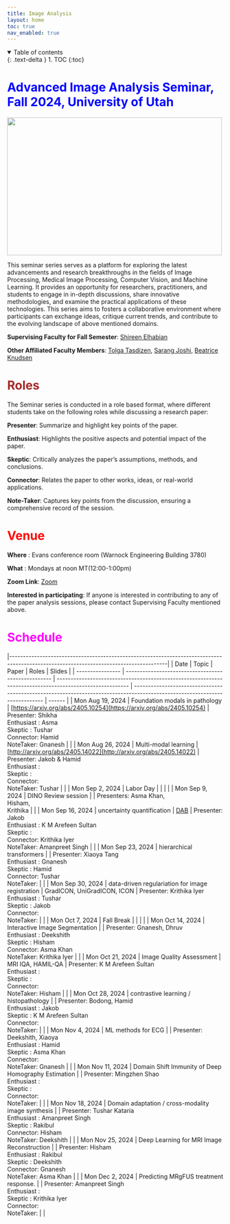 ```yaml
---
title: Image Analysis
layout: home
toc: true
nav_enabled: true
---
```

<details open markdown="block">
  <summary>
    Table of contents
  </summary>
  {: .text-delta }
1. TOC
{:toc}
</details>

# <span style="color:blue;">Advanced Image Analysis Seminar, Fall 2024, University of Utah</span>

<img src='class-pic.png' width="500" height="320">

This seminar series serves as a platform for exploring the latest advancements and research breakthroughs in the fields of Image Processing, Medical Image Processing, Computer Vision, and Machine Learning. It provides an opportunity for researchers, practitioners, and students to engage in in-depth discussions, share innovative methodologies, and examine the practical applications of these technologies. This series aims to fosters a collaborative environment where participants can exchange ideas, critique current trends, and contribute to the evolving landscape of above mentioned domains.

**Supervising Faculty for Fall Semester**: [Shireen Elhabian](https://www.sci.utah.edu/~shireen/)

**Other Affiliated Faculty Members**: [Tolga Tasdizen](https://www.sci.utah.edu/~tolga/), [Sarang Joshi](https://www.bme.utah.edu/profile/?unid=u0492366), [Beatrice Knudsen](https://healthcare.utah.edu/find-a-doctor/beatrice-s-knudsen)

# <span style="color:brown;">Roles</span>
The Seminar series is conducted in a role based format, where different students take on the following roles while discussing a research paper:

**Presenter**: Summarize and highlight key points of the paper.

**Enthusiast**: Highlights the positive aspects and potential impact of the paper.

**Skeptic**: Critically analyzes the paper’s assumptions, methods, and conclusions.

**Connector**: Relates the paper to other works, ideas, or real-world applications.

**Note-Taker**: Captures key points from the discussion, ensuring a comprehensive record of the session.

# <span style="color:red;">Venue</span>

**Where** : Evans conference room (Warnock Engineering Building 3780)

**What** : Mondays at noon MT(12:00-1:00pm)

**Zoom Link**: [Zoom](https://utah.zoom.us/j/91366600599?pwd=eYMNAYsdFo9rThc5JMZoNOcbM3tdRo.1)

**Interested in participating**: If anyone is interested in contributing to any of the paper analysis sessions, please contact Supervising Faculty mentioned above.

# <span style="color:magenta;">Schedule</span>

|---------------------------------------------------------------------------------------------------------------------------------------|
| Date             | Topic                                               | Paper                                                                                                    | Roles                                                                                                                       | Slides |
| ---------------- | --------------------------------------------------- | -------------------------------------------------------------------------------------------------------- | --------------------------------------------------------------------------------------------------------------------------- | ------ |
| Mon Aug 19, 2024 | Foundation modals in pathology                      | [](https://arxiv.org/abs/2405.10254)[https://arxiv.org/abs/2405.10254](https://arxiv.org/abs/2405.10254) | Presenter: Shikha<br>Enthusiast : Asma<br>Skeptic : Tushar<br>Connector: Hamid<br>NoteTaker: Gnanesh                        |        |
| Mon Aug 26, 2024 | Multi-modal learning                                | [](http://arxiv.org/abs/2405.14022)[http://arxiv.org/abs/2405.14022](http://arxiv.org/abs/2405.14022)    | Presenter: Jakob & Hamid<br>Enthusiast :<br>Skeptic :<br>Connector:<br>NoteTaker: Tushar                                    |        |
| Mon Sep 2, 2024  | Labor Day                                           |                                                                                                          |                                                                                                                             |        |
| Mon Sep 9, 2024  | DINO Review session                                 |                                                                                                          | Presenters: Asma Khan,<br>Hisham,<br>Krithika                                                                               |        |
| Mon Sep 16, 2024 | uncertainty quantification                          | [](https://arxiv.org/abs/2406.10775)[DAB](https://arxiv.org/abs/2406.10775)                              | Presenter: Jakob<br>Enthusiast : K M Arefeen Sultan<br>Skeptic :<br>Connector: Krithika Iyer<br>NoteTaker: Amanpreet Singh  |        |
| Mon Sep 23, 2024 | hierarchical transformers                           |                                                                                                          | Presenter: Xiaoya Tang<br>Enthusiast : Gnanesh<br>Skeptic : Hamid<br>Connector: Tushar<br>NoteTaker:                        |        |
| Mon Sep 30, 2024 | data-driven regulariation for image registration    | GradICON, UniGradICON, ICON                                                                              | Presenter: Krithika Iyer<br>Enthusiast : Tushar<br>Skeptic : Jakob<br>Connector:<br>NoteTaker:                              |        |
| Mon Oct 7, 2024  | Fall Break                                          |                                                                                                          |                                                                                                                             |        |
| Mon Oct 14, 2024 | Interactive Image Segmentation                      |                                                                                                          | Presenter: Gnanesh, Dhruv<br>Enthusiast : Deekshith<br>Skeptic : Hisham<br>Connector: Asma Khan<br>NoteTaker: Krithika Iyer |        |
| Mon Oct 21, 2024 | Image Quality Assessment                            | MRI IQA, HAMIL-QA                                                                                        | Presenter: K M Arefeen Sultan<br>Enthusiast :<br>Skeptic :<br>Connector:<br>NoteTaker: Hisham                               |        |
| Mon Oct 28, 2024 | contrastive learning / histopathology               |                                                                                                          | Presenter: Bodong, Hamid<br>Enthusiast : Jakob<br>Skeptic : K M Arefeen Sultan<br>Connector:<br>NoteTaker:                  |        |
| Mon Nov 4, 2024  | ML methods for ECG                                  |                                                                                                          | Presenter: Deekshith, Xiaoya<br>Enthusiast : Hamid<br>Skeptic : Asma Khan<br>Connector:<br>NoteTaker: Gnanesh               |        |
| Mon Nov 11, 2024 | Domain Shift Immunity of Deep Homography Estimation |                                                                                                          | Presenter: Mingzhen Shao<br>Enthusiast :<br>Skeptic :<br>Connector:<br>NoteTaker:                                           |        |
| Mon Nov 18, 2024 | Domain adaptation / cross-modality image synthesis  |                                                                                                          | Presenter: Tushar Kataria<br>Enthusiast : Amanpreet Singh<br>Skeptic : Rakibul<br>Connector: Hisham<br>NoteTaker: Deekshith |        |
| Mon Nov 25, 2024 | Deep Learning for MRI Image Reconstruction          |                                                                                                          | Presenter: Hisham<br>Enthusiast : Rakibul<br>Skeptic : Deekshith<br>Connector: Gnanesh<br>NoteTaker: Asma Khan              |        |
| Mon Dec 2, 2024  | Predicting MRgFUS treatment response.               |                                                                                                          | Presenter: Amanpreet Singh<br>Enthusiast :<br>Skeptic : Krithika Iyer<br>Connector:<br>NoteTaker:                           |        |
